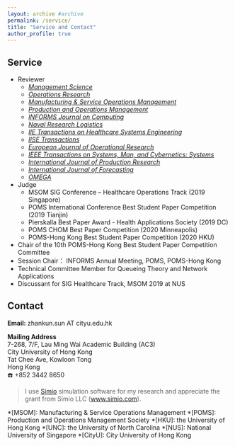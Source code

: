 ```yaml
---
layout: archive #archive
permalink: /service/
title: "Service and Contact"
author_profile: true
---
```


## Service

* Reviewer
  * [_Management Science_](https://mc.manuscriptcentral.com/ms)
  * [_Operations Research_](https://mc.manuscriptcentral.com/opre)
  * [_Manufacturing & Service Operations Management_](https://mc.manuscriptcentral.com/msom)
  * [_Production and Operations Management_](https://mc.manuscriptcentral.com/poms)
  * [_INFORMS Journal on Computing_](https://mc.manuscriptcentral.com/ijoc)
  * [_Naval Research Logistics_](https://mc.manuscriptcentral.com/nrl)
  * [_IIE Transactions on Healthcare Systems Engineering_](https://mc.manuscriptcentral.com/uhse)
  * [_IISE Transactions_](https://mc.manuscriptcentral.com/iietransactions)
  * [_European Journal of Operational Research_](https://www.editorialmanager.com/EJOR/default.aspx?pg=mainpage.html)
  * [_IEEE Transactions on Systems, Man, and Cybernetics: Systems_](https://mc.manuscriptcentral.com/systems)
  * [_International Journal of Production Research_](https://mc.manuscriptcentral.com/tprs)
  * [_International Journal of Forecasting_](https://mc.manuscriptcentral.com/ijf)
  * [_OMEGA_](https://www.evise.com/profile/#/OMEGA/login?resourceUrl=%2Ffaces%2Fpages%2Fnavigation%2FNavController.jspx%3FJRNL_ACR%3DOMEGA%26_adf.ctrl-state%3D1ad1dpjkgz_4)
* Judge
  * MSOM SIG Conference – Healthcare Operations Track (2019 Singapore)
  * POMS International Conference Best Student Paper Competition (2019 Tianjin)
  * Pierskalla Best Paper Award - Health Applications Society (2019 DC)
  * POMS CHOM Best Paper Competition (2020 Minneapolis)
  * POMS-Hong Kong Best Student Paper Competition (2020 HKU)
* Chair of the 10th POMS-Hong Kong Best Student Paper Competition Committee
* Session Chair： INFORMS Annual Meeting, POMS, POMS-Hong Kong
* Technical Committee Member for Queueing Theory and Network Applications
* Discussant for SIG Healthcare Track, MSOM 2019 at NUS



## Contact
**Email:** zhankun.sun AT cityu.edu.hk

**Mailing Address**
<br/>7-268, 7/F, Lau Ming Wai Academic Building (AC3)<br/> City University of Hong Kong<br/> Tat Chee Ave, Kowloon Tong <br/> Hong Kong <br/>☎️ +852 3442 8650


> I use [Simio](https://www.simio.com/) simulation software for my research and appreciate the grant from Simio LLC (<a href="https://www.simio.com/">www.simio.com).


*[MSOM]: Manufacturing & Service Operations Management
*[POMS]: Production and Operations Management Society
*[HKU]: the University of Hong Kong
*[UNC]: the University of North Carolina
*[NUS]: National University of Singapore
*[CityU]: City University of Hong Kong
